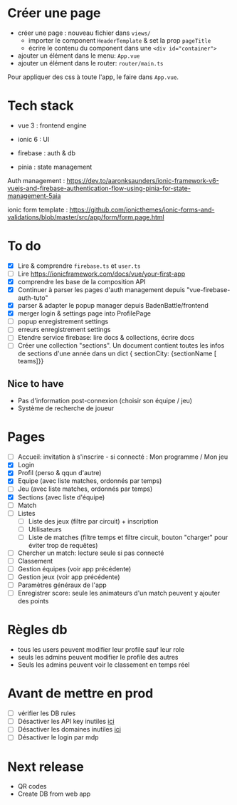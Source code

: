 # Créer une page

- créer une page : nouveau fichier dans `views/`
  - importer le component `HeaderTemplate` & set la prop `pageTitle` 
  - écrire le contenu du component dans une `<div id="container">`
- ajouter un élément dans le menu: `App.vue`
- ajouter un élément dans le router:  `router/main.ts`

Pour appliquer des css à toute l'app, le faire dans `App.vue`.

# Tech stack

- vue 3 : frontend engine
- ionic 6 : UI 

- firebase : auth & db
- pinia : state management



Auth management : https://dev.to/aaronksaunders/ionic-framework-v6-vuejs-and-firebase-authentication-flow-using-pinia-for-state-management-5aia

ionic form template : https://github.com/ionicthemes/ionic-forms-and-validations/blob/master/src/app/form/form.page.html



# To do 

- [x] Lire & comprendre `firebase.ts` et `user.ts`
- [ ] Lire https://ionicframework.com/docs/vue/your-first-app 
- [x] comprendre les base de la composition API
- [x] Continuer à parser les pages d'auth management depuis "vue-firebase-auth-tuto"
- [x] parser & adapter le popup manager depuis BadenBattle/frontend
- [x] merger login & settings page into ProfilePage
- [ ] popup enregistrement settings
- [ ] erreurs enregistrement settings
- [ ] Etendre service firebase: lire docs & collections, écrire docs
- [ ] Créer une collection "sections". Un document contient toutes les infos de sections d'une année dans un dict { sectionCity: {sectionName [ teams]}}

## Nice to have

- Pas d'information post-connexion (choisir son équipe / jeu)
- Système de recherche de joueur

# Pages

- [ ] Accueil: invitation à s'inscrire - si connecté : Mon programme / Mon jeu
- [x] Login
- [x] Profil (perso & qqun d'autre)
- [x] Equipe (avec liste matches, ordonnés par temps)
- [ ] Jeu (avec liste matches, ordonnés par temps)
- [x] Sections (avec liste d'équipe)
- [ ] Match
- [ ] Listes
  - [ ] Liste des jeux (filtre par circuit) + inscription
  - [ ] Utilisateurs
  - [ ] Liste de matches (filtre temps et filtre circuit, bouton "charger" pour éviter trop de requêtes)
- [ ] Chercher un match: lecture seule si pas connecté
- [ ] Classement
- [ ] Gestion équipes (voir app précédente)
- [ ] Gestion jeux (voir app précédente)
- [ ] Paramètres généraux de l'app
- [ ] Enregistrer score: seule les animateurs d'un match peuvent y ajouter des points

# Règles db

- tous les users peuvent modifier leur profile sauf leur role
- seuls les admins peuvent modifier le profile des autres
- Seuls les admins peuvent voir le classement en temps réel

# Avant de mettre en prod

- [ ] vérifier les DB rules
- [ ] Désactiver les API key inutiles [ici](https://console.cloud.google.com/apis/credentials?project=badenbattle-a0dec)
- [ ] Désactiver les domaines inutiles [ici](https://console.firebase.google.com/u/0/project/badenbattle-a0dec/authentication/providers)
- [ ] Désactiver le login par mdp

# Next release

- QR codes
- Create DB from web app